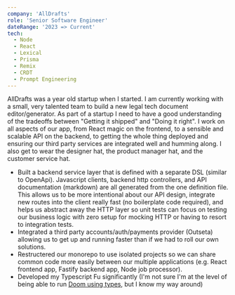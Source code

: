 ```yaml
---
company: 'AllDrafts'
role: 'Senior Software Engineer'
dateRange: '2023 => Current'
tech:
  - Node
  - React
  - Lexical
  - Prisma
  - Remix
  - CRDT
  - Prompt Engineering
---
```


AllDrafts was a year old startup when I started. I am currently working with a small, very talented team to build a new legal tech document editor/generator. As part of a startup I need to have a good understanding of the tradeoffs between "Getting it shipped" and "Doing it right". I work on all aspects of our app, from React magic on the frontend, to a sensible and scalable API on the backend, to getting the whole thing deployed and ensuring our third party services are integrated well and humming along. I also get to wear the designer hat, the product manager hat, and the customer service hat.

- Built a backend service layer that is defined with a separate DSL (similar to OpenApi). Javascript clients, backend http controllers, and API documentation (markdown) are all generated from the one definition file. This allows us to be more intentional about our API design, integrate new routes into the client really fast (no boilerplate code required), and helps us abstract away the HTTP layer so unit tests can focus on testing our business logic with zero setup for mocking HTTP or having to resort to integration tests.
- Integrated a third party accounts/auth/payments provider (Outseta) allowing us to get up and running faster than if we had to roll our own solutions.
- Restructered our monorepo to use isolated projects so we can share common code more easily between our multiple applications (e.g. React frontend app, Fastify backend app, Node job processor).
- Developed my Typescript Fu significantly (I'm not sure I'm at the level of being able to run [Doom using types](https://www.youtube.com/watch?v=0mCsluv5FXA), but I know my way around)
